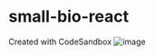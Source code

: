 # small-bio-react
Created with CodeSandbox
![image](https://github.com/divi-dv/small-bio-react/assets/149068336/bce40042-0f65-4686-9b54-34c62c6edbc7)
